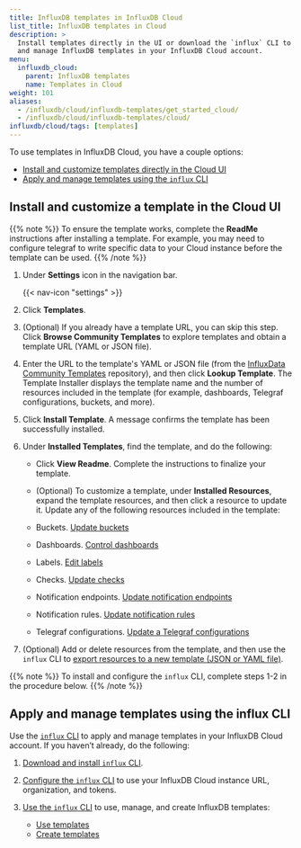 ```yaml
---
title: InfluxDB templates in InfluxDB Cloud
list_title: InfluxDB templates in Cloud
description: >
  Install templates directly in the UI or download the `influx` CLI to apply
  and manage InfluxDB templates in your InfluxDB Cloud account.
menu:
  influxdb_cloud:
    parent: InfluxDB templates
    name: Templates in Cloud
weight: 101
aliases:
  - /influxdb/cloud/influxdb-templates/get_started_cloud/
  - /influxdb/cloud/influxdb-templates/cloud/
influxdb/cloud/tags: [templates]
---
```


To use templates in InfluxDB Cloud, you have a couple options:

- [Install and customize templates directly in the Cloud UI](#install-and-customize-a-template-in-the-cloud-ui)
- [Apply and manage templates using the `influx` CLI](#apply-and-manage-templates-using-the-influx-cli)

## Install and customize a template in the Cloud UI

{{% note %}}
To ensure the template works, complete the **ReadMe** instructions after installing a template. For example, you may need to configure telegraf to write specific data to your Cloud instance before the template can be used.
{{% /note %}}

1. Under **Settings** icon in the navigation bar.

    {{< nav-icon "settings" >}}

2. Click **Templates**.
3. (Optional) If you already have a template URL, you can skip this step. Click **Browse Community Templates** to explore templates and obtain a template URL (YAML or JSON file).
4. Enter the URL to the template's YAML or JSON file (from the [InfluxData Community Templates](https://github.com/influxdata/community-templates) repository), and then click **Lookup Template**.
The Template Installer displays the template name and the number of resources included in the template (for example, dashboards, Telegraf configurations, buckets, and more).
5. Click **Install Template**. A message confirms the template has been successfully installed.
6. Under **Installed Templates**, find the template, and do the following:
   - Click **View Readme**. Complete the instructions to finalize your template.
   - (Optional) To customize a template, under **Installed Resources**, expand the template resources, and then click a resource to update it. Update any of the following resources included in the template:

    - Buckets. [Update buckets](/influxdb/cloud/organizations/buckets/update-bucket/)
    - Dashboards. [Control dashboards](/influxdb/cloud/visualize-data/dashboards/control-dashboard/)
    - Labels. [Edit labels](/influxdb/cloud/visualize-data/labels/#edit-a-label)
    - Checks. [Update checks](/influxdb/cloud/monitor-alert/checks/update/)
    - Notification endpoints. [Update notification endpoints](/influxdb/cloud/monitor-alert/notification-endpoints/update/)
    - Notification rules. [Update notification rules](/influxdb/cloud/monitor-alert/notification-rules/update/)
    - Telegraf configurations. [Update a Telegraf configurations](/influxdb/cloud/telegraf-configs/update/)

7. (Optional) Add or delete resources from the template, and then use the `influx` CLI to [export resources to a new template (JSON or YAML file)](/influxdb/cloud/tools/influxdb-templates/create/#export-all-resources).

{{% note %}}
To install and configure the `influx` CLI, complete steps 1-2 in the procedure below.
{{% /note %}}

## Apply and manage templates using the influx CLI

Use the [`influx` CLI](/influxdb/cloud/reference/cli/influx/)
to apply and manage templates in your InfluxDB Cloud account.
If you haven’t already, do the following:

1. [Download and install `influx` CLI](/influxdb/cloud/get-started/#optional-download-install-and-use-the-influx-cli).
2. [Configure the `influx` CLI](/influxdb/cloud/get-started/#set-up-influxdb) to use your
   InfluxDB Cloud instance URL, organization, and tokens.
3. [Use the `influx` CLI](/influxdb/cloud/reference/cli/influx/) to use, manage, and create
   InfluxDB templates:

    - [Use templates](/influxdb/cloud/tools/influxdb-templates/use/)
    - [Create templates](/influxdb/cloud/tools/influxdb-templates/create/)